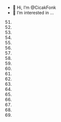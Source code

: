 - 👋 Hi, I’m @CicakFonk
- 👀 I’m interested in ...
51.
52.
53.
54.
55.
56.
57.
58.
59.
60.
61.
62.
63.
64.
65.
66.
67.
68.
69.
